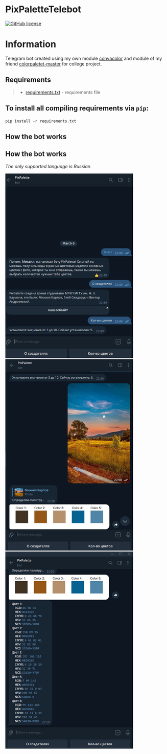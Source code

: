 # PixPaletteTelebot

[![GitHub license](https://img.shields.io/github/license/misha153/PixPaletteTelebot)](https://github.com/misha153/PixPaletteTelebot)

# Information
Telegram bot created using my own module [convacolor](https://github.com/misha153/convacolor) and module of my friend [colorpaletet-master](https://github.com/gejirz/colorpalette-master) for college project.

## Requirements
> - [requirements.txt](requirements.txt) - requirements file

## To install all compiling requirements via `pip`:

`pip install -r requirements.txt`

## How the bot works

## How the bot works
*The only supported language is Russian*

<img src="https://github.com/misha153/PixPaletteTelebot/blob/Presentation/image.png" width="400">
<img src="https://github.com/misha153/PixPaletteTelebot/blob/Presentation/image2.png" width="400">
<img src="https://github.com/misha153/PixPaletteTelebot/blob/Presentation/image3.png" width="400">
